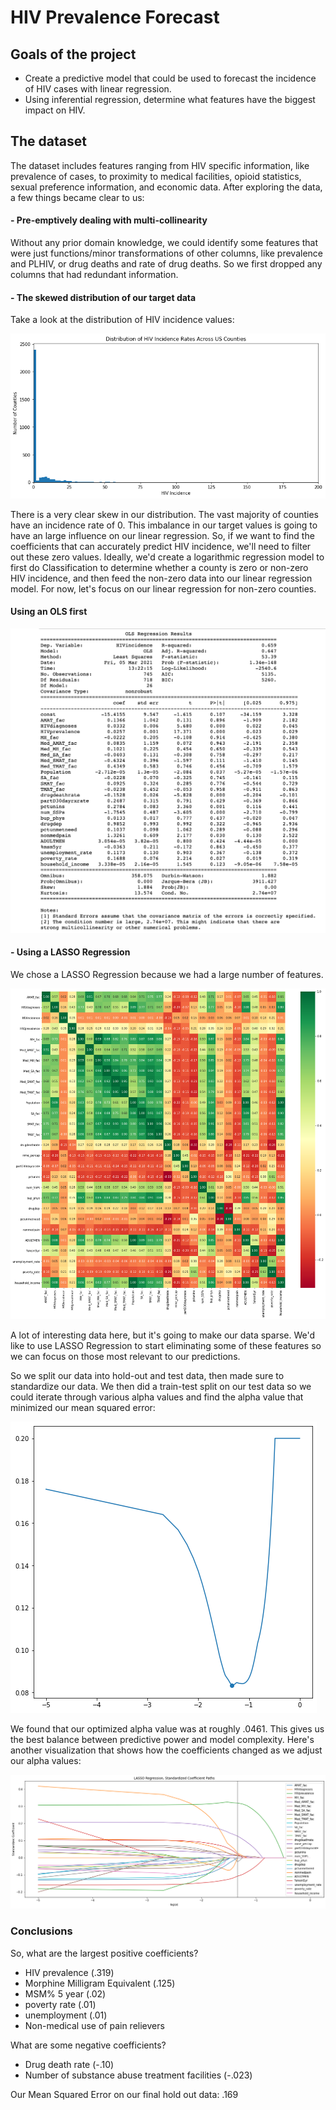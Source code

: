 # HIV Prevalence Forecast

## Goals of the project

 - Create a predictive model that could be used to forecast the incidence of HIV cases with linear regression.
 - Using inferential regression, determine what features have the biggest impact on HIV.

## The dataset 

  The dataset includes features ranging from HIV specific information, like prevalence of cases, to proximity to medical facilities, opioid statistics, sexual preference information, and economic data. After exploring the data, a few things became clear to us:
  
   #### - Pre-emptively dealing with multi-collinearity 
   
   Without any prior domain knowledge, we could identify some features that were just functions/minor transformations of other columns, like prevalence and PLHIV, or drug deaths and rate of drug deaths. So we first dropped any columns that had redundant information. 
   
   #### - The skewed distribution of our target data
   
   Take a look at the distribution of HIV incidence values:
   
   ![](images/dist_incidence_rates.png)
   
   There is a very clear skew in our distribution. The vast majority of counties have an incidence rate of 0. This imbalance in our target values is going to have an large influence on our linear regression. So, if we want to find the coefficients that can accurately predict HIV incidence, we'll need to filter out these zero values. Ideally, we'd create a logarithmic regression model to first do Classification to determine whether a county is zero or non-zero HIV incidence, and then feed the non-zero data into our linear regression model. For now, let's focus on our linear regression for non-zero counties.


   #### Using an OLS first
   
   ![](images/OLS_table.png)
   
   #### - Using a LASSO Regression
   
   We chose a LASSO Regression because we had a large number of features.
   
   
   ![](images/heat_map.png)
   
   
   A lot of interesting data here, but it's going to make our data sparse. We'd like to use LASSO Regression to start eliminating some of these features so we can focus on those most relevant to our predictions. 
   
   So we split our data into hold-out and test data, then made sure to standardize our data. We then did a train-test split on our test data so we could iterate through various alpha values and find the alpha value that minimized our mean squared error:
   
   ![](images/alpha_vs_mse.png)

  We found that our optimized alpha value was at roughly .0461. This gives us the best balance between predictive power and model complexity. Here's another visualization that shows how the coefficients changed as we adjust our alpha values:

   ![](images/LASSO_graph.png)
   
 ### Conclusions

So, what are the largest positive coefficients?
 
  - HIV prevalence (.319)
  - Morphine Milligram Equivalent (.125)
  - MSM% 5 year (.02)
  - poverty rate (.01)
  - unemployment (.01)
  - Non-medical use of pain relievers


What are some negative coefficients?

 - Drug death rate (-.10)
 - Number of substance abuse treatment facilities (-.023)

  
Our Mean Squared Error on our final hold out data: .169
